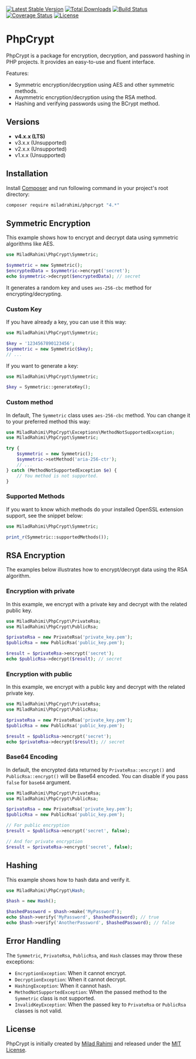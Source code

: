 [![Latest Stable Version](https://poser.pugx.org/miladrahimi/phpcrypt/v/stable)](https://packagist.org/packages/miladrahimi/phpcrypt)
[![Total Downloads](https://poser.pugx.org/miladrahimi/phpcrypt/downloads)](https://packagist.org/packages/miladrahimi/phpcrypt)
[![Build Status](https://travis-ci.org/miladrahimi/phpcrypt.svg?branch=master)](https://travis-ci.org/miladrahimi/phpcrypt)
[![Coverage Status](https://coveralls.io/repos/github/miladrahimi/phpcrypt/badge.svg?branch=master)](https://coveralls.io/github/miladrahimi/phpcrypt?branch=master)
[![License](https://poser.pugx.org/miladrahimi/phpcrypt/license)](https://packagist.org/packages/miladrahimi/phpcrypt)

# PhpCrypt

PhpCrypt is a package for encryption, decryption, and password hashing in PHP projects. It provides an easy-to-use and fluent interface.

Features:
* Symmetric encryption/decryption using AES and other symmetric methods.
* Asymmetric encryption/decryption using the RSA method.
* Hashing and verifying passwords using the BCrypt method.

## Versions

* **v4.x.x (LTS)**
* v3.x.x (Unsupported)
* v2.x.x (Unsupported)
* v1.x.x (Unsupported)

## Installation

Install [Composer](https://getcomposer.org) and run following command in your project's root directory:

```bash
composer require miladrahimi/phpcrypt "4.*"
```

## Symmetric Encryption

This example shows how to encrypt and decrypt data using symmetric algorithms like AES.

```php
use MiladRahimi\PhpCrypt\Symmetric;

$symmetric = new Symmetric();
$encryptedData = $symmetric->encrypt('secret');
echo $symmetric->decrypt($encryptedData); // secret
```

It generates a random key and uses `aes-256-cbc` method for encrypting/decrypting.

### Custom Key

If you have already a key, you can use it this way:

```php
use MiladRahimi\PhpCrypt\Symmetric;

$key = '1234567890123456';
$symmetric = new Symmetric($key);
// ...
```

If you want to generate a key:

```php
use MiladRahimi\PhpCrypt\Symmetric;

$key = Symmetric::generateKey();
```

### Custom method

In default, The `Symmetric` class uses `aes-256-cbc` method. You can change it to your preferred method this way:

```php
use MiladRahimi\PhpCrypt\Exceptions\MethodNotSupportedException;
use MiladRahimi\PhpCrypt\Symmetric;

try {
    $symmetric = new Symmetric();
    $symmetric->setMethod('aria-256-ctr');
    // ...
} catch (MethodNotSupportedException $e) {
    // You method is not supported.
}
```

### Supported Methods

If you want to know which methods do your installed OpenSSL extension support, see the snippet below:

```php
use MiladRahimi\PhpCrypt\Symmetric;

print_r(Symmetric::supportedMethods());
```

## RSA Encryption

The examples below illustrates how to encrypt/decrypt data using the RSA algorithm.

### Encryption with private

In this example, we encrypt with a private key and decrypt with the related public key.

```php
use MiladRahimi\PhpCrypt\PrivateRsa;
use MiladRahimi\PhpCrypt\PublicRsa;

$privateRsa = new PrivateRsa('private_key.pem');
$publicRsa = new PublicRsa('public_key.pem');

$result = $privateRsa->encrypt('secret');
echo $publicRsa->decrypt($result); // secret
```

### Encryption with public

In this example, we encrypt with a public key and decrypt with the related private key.

```php
use MiladRahimi\PhpCrypt\PrivateRsa;
use MiladRahimi\PhpCrypt\PublicRsa;

$privateRsa = new PrivateRsa('private_key.pem');
$publicRsa = new PublicRsa('public_key.pem');

$result = $publicRsa->encrypt('secret');
echo $privateRsa->decrypt($result); // secret
```

### Base64 Encoding

In default, the encrypted data returned by `PrivateRsa::encrypt()` and `PublicRsa::encrypt()` will be Base64 encoded. You can disable if you pass `false` for `base64` argument.

```php
use MiladRahimi\PhpCrypt\PrivateRsa;
use MiladRahimi\PhpCrypt\PublicRsa;

$privateRsa = new PrivateRsa('private_key.pem');
$publicRsa = new PublicRsa('public_key.pem');

// For public encryption
$result = $publicRsa->encrypt('secret', false);

// And for private encryption
$result = $privateRsa->encrypt('secret', false);
```

## Hashing

This example shows how to hash data and verify it.

```php
use MiladRahimi\PhpCrypt\Hash;

$hash = new Hash();

$hashedPassword = $hash->make('MyPassword');
echo $hash->verify('MyPassword', $hashedPassword); // true
echo $hash->verify('AnotherPassword', $hashedPassword); // false
```

## Error Handling

The `Symmetric`, `PrivateRsa`, `PublicRsa`, and `Hash` classes may throw these exceptions:

* `EncryptionException`: When it cannot encrypt.
* `DecryptionException`: When it cannot decrypt.
* `HashingException`: When it cannot hash.
* `MethodNotSupportedException`: When the passed method to the `Symmetric` class is not supported.
* `InvalidKeyException`: When the passed key to `PrivateRsa` or `PublicRsa` classes is not valid.

## License

PhpCrypt is initially created by [Milad Rahimi](https://miladrahimi.com) and released under the [MIT License](http://opensource.org/licenses/mit-license.php).
